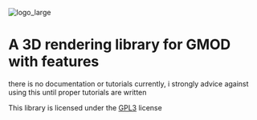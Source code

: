 ![logo_large](https://github.com/lokachop/LK3D/assets/69372103/a24412fa-f9a2-4f00-83a0-8ea60c751a76)
# A 3D rendering library for GMOD with features

there is no documentation or tutorials currently, i strongly advice against using this until proper tutorials are written
 
 
This library is licensed under the [GPL3](LICENSE) license
